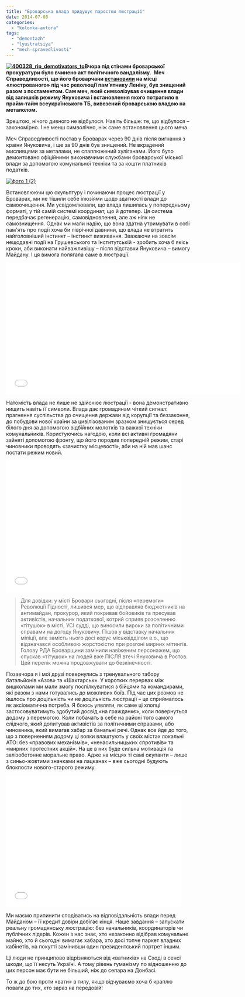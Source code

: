 ```yaml
---
title: "Броварська влада придушує паростки люстрації"
date: 2014-07-08
categories: 
  - "kolonka-avtora"
tags: 
  - "demontazh"
  - "lyustratsiya"
  - "mech-spravedlivosti"
---
```


**[![400328_rip_demotivators_to](https://mpz.brovary.org/wp-content/uploads/2014/07/400328_rip_demotivators_to.png)](https://mpz.brovary.org/wp-content/uploads/2014/07/400328_rip_demotivators_to.png)Вчора під стінами броварської прокуратури було вчинено акт політичного вандалізму.  Меч Справедливості, що його броварчани [встановили](https://mpz.brovary.org/mech-lyustratsiyi-navis-nad-prokurorom-garnikom/) на місці «люстрованого» під час революції пам’ятнику Леніну, був знищений разом з постаментом. Сам меч, який символізував очищення влади від залишків режиму Януковича і встановлення якого потрапило в прайм-тайм всеукраїнського ТБ, вивезений броварською владою на металолом.**

Зрештою, нічого дивного не відбулося. Навіть більше: те, що відбулося – закономірно. І не менш символічно, ніж саме встановлення цього меча.

Меч Справедливості постав у Броварах через 90 днів після вигнання з країни Януковича, і ще за 90 днів був знищений. Не вкрадений мисливцями за металами, не спаплюжений хуліганами. Його було демонтовано офіційними виконавчими службами броварської міської влади за допомогою комунальної техніки та за кошти платників податків.

[![фото 1 (2)](https://mpz.brovary.org/wp-content/uploads/2014/07/foto-1-22.jpg)](https://mpz.brovary.org/wp-content/uploads/2014/07/foto-1-22.jpg)

Встановлюючи цю скульптуру і починаючи процес люстрації у Броварах, ми не тішили себе ілюзіями щодо здатності влади до самоочищення. Ми усвідомлювали, що влада лишилась у попередньому форматі, у тій самій системі координат, що й дотепер. Ця система передбачає регенерацію, самовідновлення, але аж ніяк не самознищення. Однак ми мали надію, що вона здатна утримувати в собі пам'ять про події хоча би піврічної давнини, що влада не втратить найголовніший інстинкт – інстинкт виживання. Зважаючи на зовсім нещодавні події на Грушевського та Інститутській - зробить хоча б якісь кроки, аби виконати найважливішу – після відставки Януковича – вимогу Майдану. І ця вимога полягала саме в люстрації.

<iframe src="//www.youtube.com/embed/5jMoiwOGUSw" width="640" height="360" frameborder="0" allowfullscreen="allowfullscreen"></iframe>

Натомість влада не лише не здійснює люстрації - вона демонстративно нищить навіть її символи. Влада дає громадянам чіткий сигнал: прагнення суспільства до очищення держави від корупції та беззаконня, до побудови нової країни за цивілізованим зразком знищується серед білого дня за допомогою відбійних молотків та важкої техніки комунальників. Користуючись нагодою, коли всі активні громадяни зайняті допомогою фронту, що його породив попередній режим, старі чиновники проводять «зачистку місцевості», аби на ній мав шанс постати режим новий.

<iframe src="//www.youtube.com/embed/3CkwU1ColtI" width="480" height="360" frameborder="0" allowfullscreen="allowfullscreen"></iframe>

> Для довідки: у місті Бровари сьогодні, після «перемоги» Революції Гідності, лишився мер, що відправляв бюджетників на антимайдан, прокурор, який покривав бойовиків та пресував активістів, начальник податкової, котрий сприяв розселенню «тітушок» в місті, УСІ судді, що виносили вироки за політичними справами на догоду Януковичу. Пішов у відставку начальник міліції, але замість нього досі керує міськвідділом в.о., що відзначався особливою жорстокістю при розгоні мирних мітингів. Голову РДА Броварщини замінили навіженим персонажем, що спускав «тітушок» на людей вже ПІСЛЯ втечі Януковича в Ростов. Цей перелік можна продовжувати до безкінечності.

Позавчора я і мої друзі повернулись з тренувального табору батальйонів «Азов» та «Шахтарськ». У коротких перервах між вишколами ми мали змогу поспілкуватися з бійцями та командирами, які разом з нами готувались до можливих боїв. Під час цих розмов не йшлось про доцільність чи не доцільність люстрації – це сприймалось як аксіоматична потреба. Я боюсь уявляти, як саме ці хлопці застосовуватимуть здобутий досвід «на гражданкє», коли повернуться додому з перемогою. Коли побачать в себе на районі того самого слідчого, який допитував активістів за політичними справами, або чиновника, який вимагав хабар за банальні речі. Однак все йде до того, що з поверненням додому ці вояки влаштують у своїх містах локальні АТО: без «правових механізмів», «ненасильницьких спротивів» та «мирних протестних акцій». На це в них буде сильна мотивація та залізобетонне моральне право. Адже на місцях ті самі окупанти – лише з синьо-жовтими значками на лацканах – вже сьогодні будують блокпости нового-старого режиму.

<iframe src="//www.youtube.com/embed/DFaUAL5hCGA" width="480" height="360" frameborder="0" allowfullscreen="allowfullscreen"></iframe>

Ми маємо припинити сподіватись на відповідальність влади перед Майданом – її кредит довіри добігає кінця. Наше завдання – запускати реальну громадянську люстрацію: без начальників, координаторів чи публічних лідерів. Кожен з нас знає, хто незаконно відібрав комунальне майно, хто й сьогодні вимагає хабара, хто досі топче паркет владних кабінетів, на покутті замінивши один президентський портрет іншим.

Ці люди не принципово відрізняються від «ватників» на Сході в сенсі шкоди, що її несуть Україні. А тому рівень гуманізму по відношенню до цих персон має бути не більший, ніж до сепара на Донбасі.

То ж до бою проти «вати» в тилу, якщо відчуваємо хоча б краплю поваги до тих, хто зараз на передовій!
